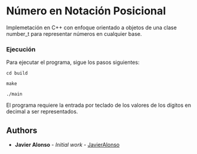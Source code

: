 # Número en Notación Posicional

Implemetación en C++ con enfoque orientado a objetos de una clase number_t para representar números en cualquier base.


### Ejecución

Para ejecutar el programa, sigue los pasos siguientes:

```
cd build
```
```
make
```
```
./main
```

El programa requiere la entrada por teclado de los valores de los dígitos en decimal a ser representados.

## Authors

* **Javier Alonso** - *Initial work* - [JavierAlonso](https://github.com/Javier-Alonso)
